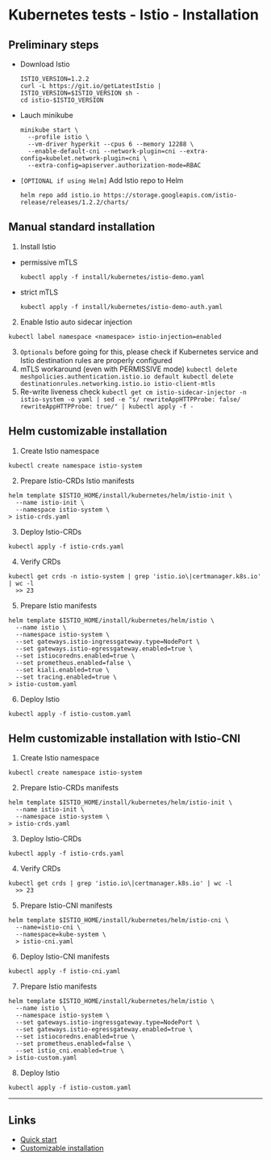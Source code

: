 
# Kubernetes tests - Istio - Installation

## Preliminary steps

* Download Istio
  ```
  ISTIO_VERSION=1.2.2
  curl -L https://git.io/getLatestIstio | ISTIO_VERSION=$ISTIO_VERSION sh -
  cd istio-$ISTIO_VERSION
  ```

* Lauch minikube
  ```
  minikube start \
    --profile istio \
    --vm-driver hyperkit --cpus 6 --memory 12288 \
    --enable-default-cni --network-plugin=cni --extra-config=kubelet.network-plugin=cni \
    --extra-config=apiserver.authorization-mode=RBAC
  ```

* `[OPTIONAL if using Helm]` Add Istio repo to Helm
  ```
  helm repo add istio.io https://storage.googleapis.com/istio-release/releases/1.2.2/charts/
  ```

## Manual standard installation

1. Install Istio
  * permissive mTLS
    ```
    kubectl apply -f install/kubernetes/istio-demo.yaml
    ```
  * strict mTLS
    ```
    kubectl apply -f install/kubernetes/istio-demo-auth.yaml
    ```

2. Enable Istio auto sidecar injection
  ```
  kubectl label namespace <namespace> istio-injection=enabled
  ```

3. `Optionals` before going for this, please check if Kubernetes service and Istio destination rules are properly configured
  1. mTLS workaround (even with PERMISSIVE mode)
    ```
    kubectl delete meshpolicies.authentication.istio.io default
    kubectl delete destinationrules.networking.istio.io istio-client-mtls
    ```
  2. Re-write liveness check
    ```
    kubectl get cm istio-sidecar-injector -n istio-system -o yaml | sed -e "s/ rewriteAppHTTPProbe: false/ rewriteAppHTTPProbe: true/" | kubectl apply -f -
    ```

## Helm customizable installation

1. Create Istio namespace
  ```
  kubectl create namespace istio-system
  ```

2. Prepare Istio-CRDs Istio manifests
  ```
  helm template $ISTIO_HOME/install/kubernetes/helm/istio-init \
    --name istio-init \
    --namespace istio-system \
  > istio-crds.yaml
  ```

3. Deploy Istio-CRDs
  ```
  kubectl apply -f istio-crds.yaml
  ```

4. Verify CRDs
  ```
  kubectl get crds -n istio-system | grep 'istio.io\|certmanager.k8s.io' | wc -l
    >> 23
  ```

5. Prepare Istio manifests
  ```
  helm template $ISTIO_HOME/install/kubernetes/helm/istio \
    --name istio \
    --namespace istio-system \
    --set gateways.istio-ingressgateway.type=NodePort \
    --set gateways.istio-egressgateway.enabled=true \
    --set istiocoredns.enabled=true \
    --set prometheus.enabled=false \
    --set kiali.enabled=true \
    --set tracing.enabled=true \
  > istio-custom.yaml
  ```

6. Deploy Istio
  ```
  kubectl apply -f istio-custom.yaml
  ```

## Helm customizable installation with Istio-CNI

1. Create Istio namespace
  ```
  kubectl create namespace istio-system
  ```

2. Prepare Istio-CRDs manifests
  ```
  helm template $ISTIO_HOME/install/kubernetes/helm/istio-init \
    --name istio-init \
    --namespace istio-system \
  > istio-crds.yaml
  ```

3. Deploy Istio-CRDs
  ```
  kubectl apply -f istio-crds.yaml
  ```

4. Verify CRDs
  ```
  kubectl get crds | grep 'istio.io\|certmanager.k8s.io' | wc -l
    >> 23
  ```

5. Prepare Istio-CNI manifests
  ```
  helm template $ISTIO_HOME/install/kubernetes/helm/istio-cni \
    --name=istio-cni \
    --namespace=kube-system \
    > istio-cni.yaml
  ```

6. Deploy Istio-CNI manifests
  ```
  kubectl apply -f istio-cni.yaml
  ```

7. Prepare Istio manifests
  ```
  helm template $ISTIO_HOME/install/kubernetes/helm/istio \
    --name istio \
    --namespace istio-system \
    --set gateways.istio-ingressgateway.type=NodePort \
    --set gateways.istio-egressgateway.enabled=true \
    --set istiocoredns.enabled=true \
    --set prometheus.enabled=false \
    --set istio_cni.enabled=true \
  > istio-custom.yaml
  ```

8. Deploy Istio
  ```
  kubectl apply -f istio-custom.yaml
  ```

---

## Links
* [Quick start](https://istio.io/docs/setup/kubernetes/install/kubernetes/)
* [Customizable installation](https://istio.io/docs/setup/kubernetes/install/helm/)
